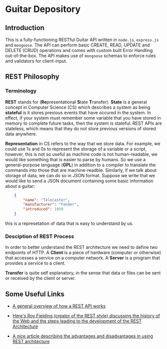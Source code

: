 # Guitar Depository

## Introduction

This is a fully-functioning RESTful Guitar API written in `node.js`, `express.js` and `mongoose`. The API can perform basic CREATE, READ, UPDATE and DELETE (CRUD) operations and comes with custom built Error Handling out-of-the-box. The API makes use of `mongoose` schemas to enforce rules and validators for client-input.

## REST Philosophy

### Terminology

**REST** stands for (**Re**presentational **S**tate **T**ransfer).
**State** is a general concept in Computer Science (CS) which describes a system as being **stateful** is it stores previous events that have occured in the system. In effect, if your system must remember some variable that you have stored in memory to complete future tasks, then the system is stateful. REST APIs are stateless, which means that they do not store previous versions of stored data anywhere.

**Representation** in CS refers to the way that we store data. For example, we could use 1s and 0s to represent the storage of a variable or a script, however, this is not so useful as machine code is not human-readable, we would like something that is easier to parse by humans. So we use a general-purpose language (**GPL**) in addition to a compiler to translate the commands into those that are machine-readble. Similarly, if we talk about storage of data, we can do so in JSON format. Suppose we write that we would like to send a JSON document containing some basic information about a guitar:

```JSON
    {
        "name": "Telecaster",
        "manufacturer": "Fender",
        "introduced": 1950
    }
```

this is a represetation of data that is easy to understand by us.

### Desciption of REST Process

In order to better understand the REST architecture we need to define two endpoints of HTTP. A **Client** is a piece of hardware (computer or otherwise) that accesses a service on a computer network. A **Server** is a program that provides a service to a client.

**Transfer** is quite self explanatory, in the sense that data or files can be sent or received by the client or server.

## Some Useful Links

- [A general overview of how a REST API works](https://www.youtube.com/watch?v=lsMQRaeKNDk)

- [Here's Roy Fielding (creator of the REST style) discussing the history of the Web and the steps leading to the development of the REST Architecture](https://www.youtube.com/watch?v=w5j2KwzzB-0)

- [A nice article describing the advantages and disadvantages in using REST architecture](https://www.techtarget.com/searchapparchitecture/definition/REST-REpresentational-State-Transfer)
